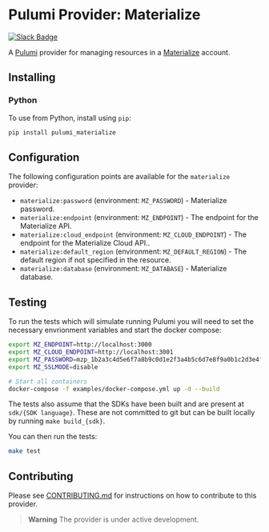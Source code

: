 # Pulumi Provider: Materialize

[![Slack Badge](https://img.shields.io/badge/Join%20us%20on%20Slack!-blueviolet?style=flat&logo=slack&link=https://materialize.com/s/chat)](https://materialize.com/s/chat)

A [Pulumi](https://pulumi.com) provider for managing resources in a [Materialize](https://materialize.com/) account.

## Installing

### Python

To use from Python, install using `pip`:

```bash
pip install pulumi_materialize
```

## Configuration

The following configuration points are available for the `materialize` provider:

- `materialize:password` (environment: `MZ_PASSWORD`) - Materialize password.
- `materialize:endpoint` (environment: `MZ_ENDPOINT`) - The endpoint for the Materialize API.
- `materialize:cloud_endpoint` (environment: `MZ_CLOUD_ENDPOINT`) - The endpoint for the Materialize Cloud API..
- `materialize:default_region` (environment: `MZ_DEFAULT_REGION`) - The default region if not specified in the resource.
- `materialize:database` (environment: `MZ_DATABASE`) - Materialize database.

## Testing

To run the tests which will simulate running Pulumi you will need to set the necessary envrionment variables and start the docker compose:

```bash
export MZ_ENDPOINT=http://localhost:3000
export MZ_CLOUD_ENDPOINT=http://localhost:3001
export MZ_PASSWORD=mzp_1b2a3c4d5e6f7a8b9c0d1e2f3a4b5c6d7e8f9a0b1c2d3e4f5a6b7c8d9e0f1a2b
export MZ_SSLMODE=disable

# Start all containers
docker-compose -f examples/docker-compose.yml up -d --build
```

The tests also assume that the SDKs have been built and are present at `sdk/{SDK language}`. These are not committed to git but can be built locally by running `make build_{sdk}`.

You can then run the tests:

```bash
make test
```

## Contributing

Please see [CONTRIBUTING.md](CONTRIBUTING.md) for instructions on how to contribute to this provider.

> **Warning**
> The provider is under active development.